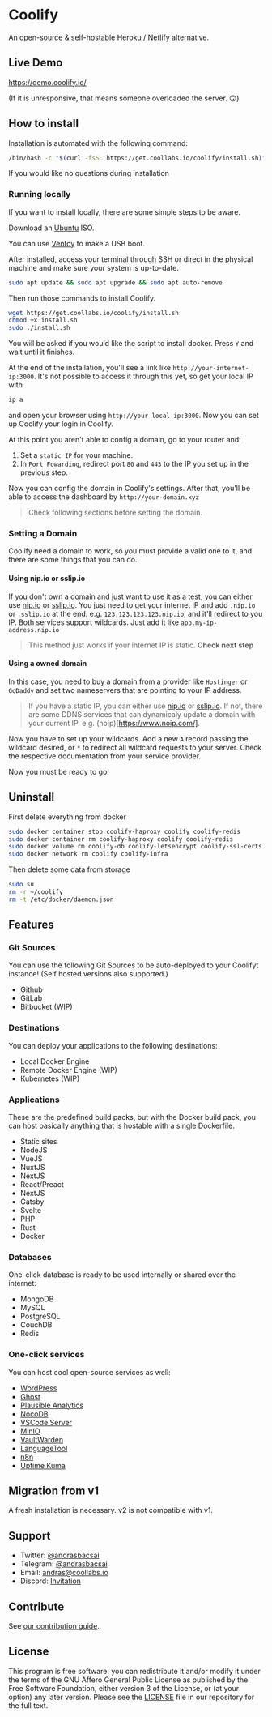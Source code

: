 # Coolify

An open-source & self-hostable Heroku / Netlify alternative.

## Live Demo

https://demo.coolify.io/

(If it is unresponsive, that means someone overloaded the server. 🙃)

## How to install

Installation is automated with the following command:

```bash
/bin/bash -c "$(curl -fsSL https://get.coollabs.io/coolify/install.sh)"
```

If you would like no questions during installation


### Running locally

If you want to install locally, there are some simple steps to be aware.

Download an [Ubuntu](https://ubuntu.com/#download) ISO.

You can use [Ventoy](https://www.ventoy.net/en/index.html) to make a USB boot.

After installed, access your terminal through SSH or direct in the physical machine and make sure your system is up-to-date.

```bash
sudo apt update && sudo apt upgrade && sudo apt auto-remove
```

Then run those commands to install Coolify.

```bash
wget https://get.coollabs.io/coolify/install.sh
chmod +x install.sh
sudo ./install.sh
```

You will be asked if you would like the script to install docker. Press `Y` and wait until it finishes.

At the end of the installation, you'll see a link like `http://your-internet-ip:3000`. It's not possible to access it through this yet, so get your local IP with

```bash
ip a
```

and open your browser using `http://your-local-ip:3000`. Now you can set up Coolify your login in Coolify.

At this point you aren't able to config a domain, go to your router and:

1. Set a `static IP` for your machine.
2. In `Port Fowarding`, redirect port `80` and `443` to the IP you set up in the previous step.

Now you can config the domain in Coolify's settings. After that, you'll be able to access the dashboard by `http://your-domain.xyz`

>Check following sections before setting the domain.

### Setting a Domain

Coolify need a domain to work, so you must provide a valid one to it, and there are some things that you can do.

#### Using nip.io or sslip.io

If you don't own a domain and just want to use it as a test, you can either use [nip.io](nip.io) or [sslip.io](sslip.io).
You just need to get your internet IP and add `.nip.io` or `.sslip.io` at the end. e.g. `123.123.123.123.nip.io`, and it'll redirect to you IP.
Both services support wildcards. Just add it like `app.my-ip-address.nip.io`

>This method just works if your internet IP is static. **Check next step**

#### Using a owned domain

In this case, you need to buy a domain from a provider like `Hostinger` or `GoDaddy` and set two nameservers that are pointing to your IP address.

>If you have a static IP, you can either use [nip.io](nip.io) or [sslip.io](sslip.io). If not, there are some DDNS services that can dynamicaly update a domain with your current IP. e.g. (noip)[https://www.noip.com/].

Now you have to set up your wildcards. Add a new `A` record passing the wildcard desired, or `*` to redirect all wildcard requests to your server. Check the respective documentation from your service provider.

Now you must be ready to go!

## Uninstall

First delete everything from docker

```bash
sudo docker container stop coolify-haproxy coolify coolify-redis
sudo docker container rm coolify-haproxy coolify coolify-redis
sudo docker volume rm coolify-db coolify-letsencrypt coolify-ssl-certs
sudo docker network rm coolify coolify-infra
```

Then delete some data from storage

```bash
sudo su
rm -r ~/coolify
rm -t /etc/docker/daemon.json
```

## Features

### Git Sources

You can use the following Git Sources to be auto-deployed to your Coolifyt instance! (Self hosted versions also supported.)

- Github
- GitLab
- Bitbucket (WIP)

### Destinations

You can deploy your applications to the following destinations:

- Local Docker Engine
- Remote Docker Engine (WIP)
- Kubernetes (WIP)

### Applications

These are the predefined build packs, but with the Docker build pack, you can host basically anything that is hostable with a single Dockerfile.

- Static sites
- NodeJS
- VueJS
- NuxtJS
- NextJS
- React/Preact
- NextJS
- Gatsby
- Svelte
- PHP
- Rust
- Docker

### Databases

One-click database is ready to be used internally or shared over the internet:

- MongoDB
- MySQL
- PostgreSQL
- CouchDB
- Redis

### One-click services

You can host cool open-source services as well:

- [WordPress](https://wordpress.org)
- [Ghost](https://ghost.org)
- [Plausible Analytics](https://plausible.io)
- [NocoDB](https://nocodb.com)
- [VSCode Server](https://github.com/cdr/code-server)
- [MinIO](https://min.io)
- [VaultWarden](https://github.com/dani-garcia/vaultwarden)
- [LanguageTool](https://languagetool.org)
- [n8n](https://n8n.io)
- [Uptime Kuma](https://github.com/louislam/uptime-kuma)

## Migration from v1

A fresh installation is necessary. v2 is not compatible with v1.

## Support

- Twitter: [@andrasbacsai](https://twitter.com/andrasbacsai)
- Telegram: [@andrasbacsai](https://t.me/andrasbacsai)
- Email: [andras@coollabs.io](mailto:andras@coollabs.io)
- Discord: [Invitation](https://discord.gg/xhBCC7eGKw)

## Contribute

See [our contribution guide](./CONTRIBUTING.md).

## License

This program is free software: you can redistribute it and/or modify it under the terms of the GNU Affero General Public License as published by the Free Software Foundation, either version 3 of the License, or (at your option) any later version. Please see the [LICENSE](/LICENSE) file in our repository for the full text.
